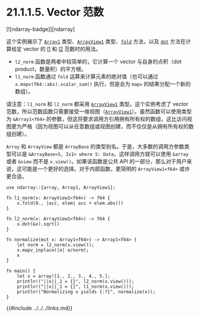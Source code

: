 # 21.1.1.5. Vector 范数

[![ndarray-badge]][ndarray]

这个实例展示了 [`Array1`] 类型、[`ArrayView1`] 类型、[`fold`] 方法，以及 [`dot`] 方法在计算给定 vector 的 [l1] 和 [l2] 范数时的用法。
+ `l2_norm` 函数是两者中较简单的，它计算一个 vector 与自身的点积（dot product，数量积）的平方根。
+ `l1_norm` 函数通过 `fold` 运算来计算元素的绝对值（也可以通过 `x.mapv(f64::abs).scalar_sum()` 执行，但是会为 `mapv` 的结果分配一个新的数组）。

请注意：`l1_norm` 和 `l2_norm` 都采用 [`ArrayView1`] 类型。这个实例考虑了 vector 范数，所以范数函数只需要接受一维视图（[`ArrayView1`]）。虽然函数可以使用类型为 `&Array1<f64>` 的参数，但这将要求调用方引用拥有所有权的数组，这比访问视图更为严格（因为视图可以从任意数组或视图创建，而不仅仅是从拥有所有权的数组创建）。

`Array` 和 `ArrayView` 都是 `ArrayBase` 的类型别名。于是，大多数的调用方参数类型可以是 `&ArrayBase<S, Ix1> where S: Data`，这样调用方就可以使用 `&array` 或者 `&view` 而不是 `x.view()`。如果该函数是公共 API 的一部分，那么对于用户来说，这可能是一个更好的选择。对于内部函数，更简明的 `ArrayView1<f64>` 或许更合适。

```rust,edition2018
use ndarray::{array, Array1, ArrayView1};

fn l1_norm(x: ArrayView1<f64>) -> f64 {
    x.fold(0., |acc, elem| acc + elem.abs())
}

fn l2_norm(x: ArrayView1<f64>) -> f64 {
    x.dot(&x).sqrt()
}

fn normalize(mut x: Array1<f64>) -> Array1<f64> {
    let norm = l2_norm(x.view());
    x.mapv_inplace(|e| e/norm);
    x
}

fn main() {
    let x = array![1., 2., 3., 4., 5.];
    println!("||x||_2 = {}", l2_norm(x.view()));
    println!("||x||_1 = {}", l1_norm(x.view()));
    println!("Normalizing x yields {:?}", normalize(x));
}
```

[`Array1`]: https://docs.rs/ndarray/*/ndarray/type.Array1.html
[`ArrayView1`]: https://docs.rs/ndarray/*/ndarray/type.ArrayView1.html
[`dot`]: https://docs.rs/ndarray/*/ndarray/struct.ArrayBase.html#method.dot
[`fold`]: https://docs.rs/ndarray/*/ndarray/struct.ArrayBase.html#method.fold
[l1]: http://mathworld.wolfram.com/L1-Norm.html
[l2]: http://mathworld.wolfram.com/L2-Norm.html

{{#include ../../../links.md}}
